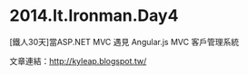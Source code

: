 2014.It.Ironman.Day4
====================

[鐵人30天]當ASP.NET MVC 遇見 Angular.js MVC 客戶管理系統

文章連結：http://kyleap.blogspot.tw/
